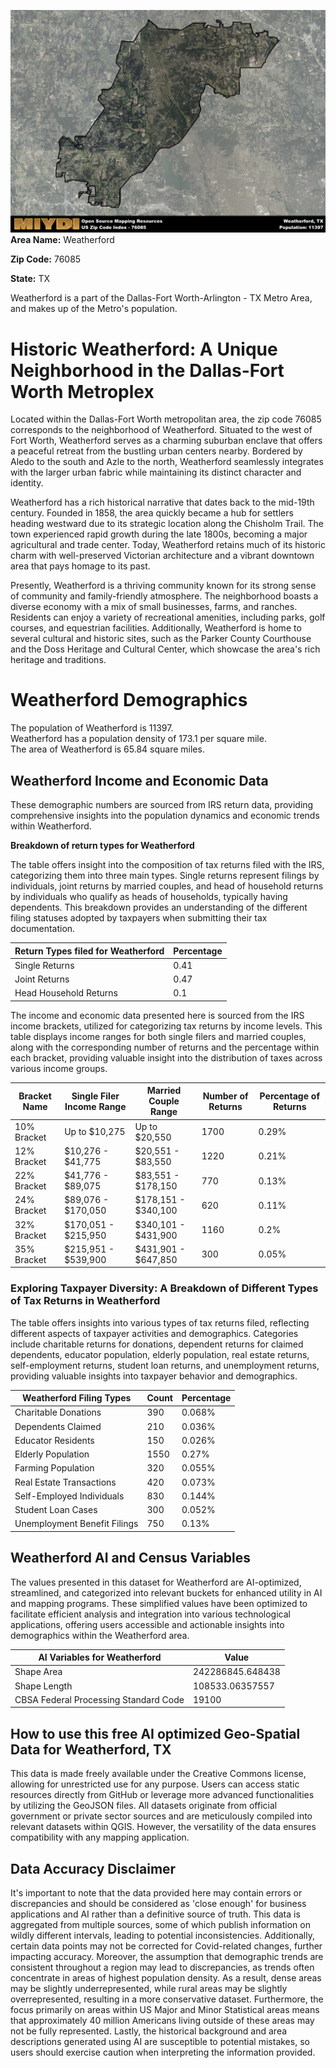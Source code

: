 ![Image Alt Text](../_images/76085.png)
**Area Name:** Weatherford

**Zip Code:** 76085

**State:** TX

Weatherford is a part of the Dallas-Fort Worth-Arlington - TX Metro Area, and makes up  of the Metro's population.  

# Historic Weatherford: A Unique Neighborhood in the Dallas-Fort Worth Metroplex

Located within the Dallas-Fort Worth metropolitan area, the zip code 76085 corresponds to the neighborhood of Weatherford. Situated to the west of Fort Worth, Weatherford serves as a charming suburban enclave that offers a peaceful retreat from the bustling urban centers nearby. Bordered by Aledo to the south and Azle to the north, Weatherford seamlessly integrates with the larger urban fabric while maintaining its distinct character and identity.

Weatherford has a rich historical narrative that dates back to the mid-19th century. Founded in 1858, the area quickly became a hub for settlers heading westward due to its strategic location along the Chisholm Trail. The town experienced rapid growth during the late 1800s, becoming a major agricultural and trade center. Today, Weatherford retains much of its historic charm with well-preserved Victorian architecture and a vibrant downtown area that pays homage to its past.

Presently, Weatherford is a thriving community known for its strong sense of community and family-friendly atmosphere. The neighborhood boasts a diverse economy with a mix of small businesses, farms, and ranches. Residents can enjoy a variety of recreational amenities, including parks, golf courses, and equestrian facilities. Additionally, Weatherford is home to several cultural and historic sites, such as the Parker County Courthouse and the Doss Heritage and Cultural Center, which showcase the area's rich heritage and traditions.

# Weatherford Demographics

The population of Weatherford is 11397.  
Weatherford has a population density of 173.1 per square mile.  
The area of Weatherford is 65.84 square miles.  

## Weatherford Income and Economic Data

These demographic numbers are sourced from IRS return data, providing comprehensive insights into the population dynamics and economic trends within Weatherford.

**Breakdown of return types for Weatherford**

The table offers insight into the composition of tax returns filed with the IRS, categorizing them into three main types. Single returns represent filings by individuals, joint returns by married couples, and head of household returns by individuals who qualify as heads of households, typically having dependents. This breakdown provides an understanding of the different filing statuses adopted by taxpayers when submitting their tax documentation.

| Return Types filed for Weatherford                              | Percentage          |
|----------------------------------------------------------|---------------------|
| Single Returns                                            | 0.41 |
| Joint Returns                                             | 0.47 |
| Head Household Returns                                    | 0.1 |

The income and economic data presented here is sourced from the IRS income brackets, utilized for categorizing tax returns by income levels. This table displays income ranges for both single filers and married couples, along with the corresponding number of returns and the percentage within each bracket, providing valuable insight into the distribution of taxes across various income groups.

| Bracket Name       | Single Filer Income Range | Married Couple Range | Number of Returns | Percentage of Returns |
|--------------------|----------------------------|----------------------|-------------------|-----------------------|
| 10% Bracket        | Up to $10,275              | Up to $20,550        | 1700 | 0.29% |
| 12% Bracket        | $10,276 - $41,775          | $20,551 - $83,550    | 1220 | 0.21% |
| 22% Bracket        | $41,776 - $89,075          | $83,551 - $178,150   | 770 | 0.13% |
| 24% Bracket        | $89,076 - $170,050         | $178,151 - $340,100  | 620 | 0.11% |
| 32% Bracket        | $170,051 - $215,950        | $340,101 - $431,900  | 1160 | 0.2% |
| 35% Bracket        | $215,951 - $539,900        | $431,901 - $647,850  | 300 | 0.05% |

### Exploring Taxpayer Diversity: A Breakdown of Different Types of Tax Returns in Weatherford

The table offers insights into various types of tax returns filed, reflecting different aspects of taxpayer activities and demographics. Categories include charitable returns for donations, dependent returns for claimed dependents, educator population, elderly population, real estate returns, self-employment returns, student loan returns, and unemployment returns, providing valuable insights into taxpayer behavior and demographics.

| Weatherford Filing Types                    | Count | Percentage |
|--------------------------------------|-------|------------|
| Charitable Donations                 | 390 | 0.068% |
| Dependents Claimed                   | 210 | 0.036% |
| Educator Residents                   | 150 | 0.026% |
| Elderly Population                   | 1550 | 0.27% |
| Farming Population                   | 320 | 0.055% |
| Real Estate Transactions             | 420 | 0.073% |
| Self-Employed Individuals            | 830 | 0.144% |
| Student Loan Cases                   | 300 | 0.052% |
| Unemployment Benefit Filings         | 750 | 0.13% |

## Weatherford AI and Census Variables

The values presented in this dataset for Weatherford are AI-optimized, streamlined, and categorized into relevant buckets for enhanced utility in AI and mapping programs. These simplified values have been optimized to facilitate efficient analysis and integration into various technological applications, offering users accessible and actionable insights into demographics within the Weatherford area.

| AI Variables for Weatherford | Value |
|-------------|-------|
| Shape Area | 242286845.648438 |
| Shape Length | 108533.06357557 |
| CBSA Federal Processing Standard Code | 19100 |

## How to use this free AI optimized Geo-Spatial Data for Weatherford, TX

This data is made freely available under the Creative Commons license, allowing for unrestricted use for any purpose. Users can access static resources directly from GitHub or leverage more advanced functionalities by utilizing the GeoJSON files. All datasets originate from official government or private sector sources and are meticulously compiled into relevant datasets within QGIS. However, the versatility of the data ensures compatibility with any mapping application.

## Data Accuracy Disclaimer
It's important to note that the data provided here may contain errors or discrepancies and should be considered as 'close enough' for business applications and AI rather than a definitive source of truth. This data is aggregated from multiple sources, some of which publish information on wildly different intervals, leading to potential inconsistencies. Additionally, certain data points may not be corrected for Covid-related changes, further impacting accuracy. Moreover, the assumption that demographic trends are consistent throughout a region may lead to discrepancies, as trends often concentrate in areas of highest population density. As a result, dense areas may be slightly underrepresented, while rural areas may be slightly overrepresented, resulting in a more conservative dataset. Furthermore, the focus primarily on areas within US Major and Minor Statistical areas means that approximately 40 million Americans living outside of these areas may not be fully represented. Lastly, the historical background and area descriptions generated using AI are susceptible to potential mistakes, so users should exercise caution when interpreting the information provided.

